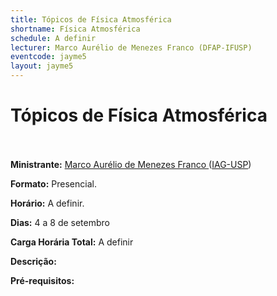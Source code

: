 ```yaml
---
title: Tópicos de Física Atmosférica
shortname: Física Atmosférica
schedule: A definir
lecturer: Marco Aurélio de Menezes Franco (DFAP-IFUSP)
eventcode: jayme5
layout: jayme5
---
```

# Tópicos de Física Atmosférica <br><br>

**Ministrante:** [Marco Aurélio de Menezes Franco ](http://lattes.cnpq.br/4378847535126616) ([IAG-USP](https://www.iag.usp.br/))

**Formato:** Presencial.

**Horário:** A definir.

**Dias:** 4 a 8 de setembro 

**Carga Horária Total:** A definir

**Descrição:** 

**Pré-requisitos:** 
